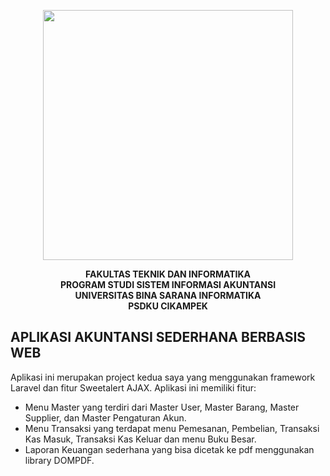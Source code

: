 <p align="center"><a href="https://bsi.ac.id" target="_blank"><img src="https://raw.githubusercontent.com/laravel/art/master/logo-lockup/5%20SVG/2%20CMYK/1%20Full%20Color/laravel-logolockup-cmyk-red.svg" width="400"></a></p>

<p align="center">
<b>FAKULTAS TEKNIK DAN INFORMATIKA</b> <br>
<b>PROGRAM STUDI SISTEM INFORMASI AKUNTANSI</b> <br>
<b>UNIVERSITAS BINA SARANA INFORMATIKA</b> <br>
<b>PSDKU CIKAMPEK</b>
</p>

## APLIKASI AKUNTANSI SEDERHANA BERBASIS WEB

Aplikasi ini merupakan project kedua saya yang menggunakan framework Laravel dan fitur Sweetalert AJAX. Aplikasi ini memiliki fitur:

- Menu Master yang terdiri dari Master User, Master Barang, Master Supplier, dan Master Pengaturan Akun.
- Menu Transaksi yang terdapat menu Pemesanan, Pembelian, Transaksi Kas Masuk, Transaksi Kas Keluar dan menu Buku Besar.
- Laporan Keuangan sederhana yang bisa dicetak ke pdf menggunakan library DOMPDF.
